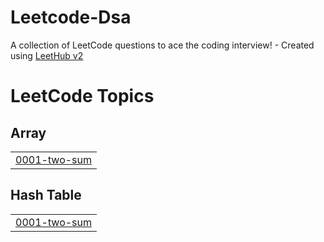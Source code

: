 # Leetcode-Dsa
A collection of LeetCode questions to ace the coding interview! - Created using [LeetHub v2](https://github.com/arunbhardwaj/LeetHub-2.0)

<!---LeetCode Topics Start-->
# LeetCode Topics
## Array
|  |
| ------- |
| [0001-two-sum](https://github.com/Shyambejjenki/Leetcode-Dsa/tree/master/0001-two-sum) |
## Hash Table
|  |
| ------- |
| [0001-two-sum](https://github.com/Shyambejjenki/Leetcode-Dsa/tree/master/0001-two-sum) |
<!---LeetCode Topics End-->